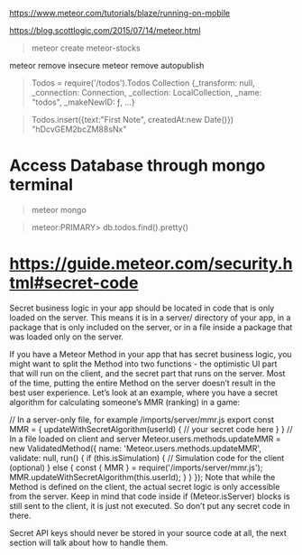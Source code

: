 https://www.meteor.com/tutorials/blaze/running-on-mobile



https://blog.scottlogic.com/2015/07/14/meteor.html
> meteor create meteor-stocks

meteor remove insecure
meteor remove autopublish


> Todos = require('/todos').Todos
Collection {_transform: null, _connection: Connection, _collection: LocalCollection, _name: "todos", _makeNewID: ƒ, …}

> Todos.insert({text:"First Note", createdAt:new Date()})
"hDcvGEM2bcZM88sNx"

# Access Database through mongo terminal

> meteor mongo

> meteor:PRIMARY> db.todos.find().pretty()


# https://guide.meteor.com/security.html#secret-code

Secret business logic in your app should be located in code that is only loaded on the server. This means it is in a server/ directory of your app, in a package that is only included on the server, or in a file inside a package that was loaded only on the server.

If you have a Meteor Method in your app that has secret business logic, you might want to split the Method into two functions - the optimistic UI part that will run on the client, and the secret part that runs on the server. Most of the time, putting the entire Method on the server doesn’t result in the best user experience. Let’s look at an example, where you have a secret algorithm for calculating someone’s MMR (ranking) in a game:

// In a server-only file, for example /imports/server/mmr.js
export const MMR = {
  updateWithSecretAlgorithm(userId) {
    // your secret code here
  }
}
// In a file loaded on client and server
Meteor.users.methods.updateMMR = new ValidatedMethod({
  name: 'Meteor.users.methods.updateMMR',
  validate: null,
  run() {
    if (this.isSimulation) {
      // Simulation code for the client (optional)
    } else {
      const { MMR } = require('/imports/server/mmr.js');
      MMR.updateWithSecretAlgorithm(this.userId);
    }
  }
});
Note that while the Method is defined on the client, the actual secret logic is only accessible from the server. Keep in mind that code inside if (Meteor.isServer) blocks is still sent to the client, it is just not executed. So don’t put any secret code in there.

Secret API keys should never be stored in your source code at all, the next section will talk about how to handle them.

